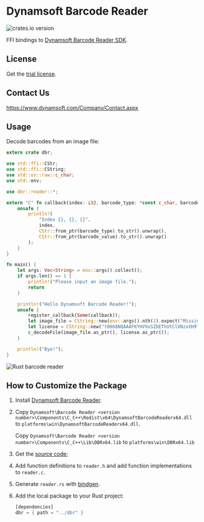 # Dynamsoft Barcode Reader


![crates.io version](https://img.shields.io/badge/crates.io-v0.1.0-orange.svg?longCache=true)

FFI bindings to [Dynamsoft Barcode Reader SDK](https://www.dynamsoft.com/Products/Dynamic-Barcode-Reader.aspx). 

## License
Get the [trial license](https://www.dynamsoft.com/CustomerPortal/Portal/Triallicense.aspx).

## Contact Us
https://www.dynamsoft.com/Company/Contact.aspx

## Usage

Decode barcodes from an image file:

```rust
extern crate dbr;

use std::ffi::CStr;
use std::ffi::CString;
use std::os::raw::c_char;
use std::env;

use dbr::reader::*;

extern "C" fn callback(index: i32, barcode_type: *const c_char, barcode_value: *const c_char) {
    unsafe {
        println!(
            "Index {}, {}, {}",
            index,
            CStr::from_ptr(barcode_type).to_str().unwrap(),
            CStr::from_ptr(barcode_value).to_str().unwrap()
        );
    }
}

fn main() {
    let args: Vec<String> = env::args().collect();
    if args.len() == 1 {
        println!("Please input an image file.");
        return
    }

    println!("Hello Dynamsoft Barcode Reader!");
    unsafe {
        register_callback(Some(callback));
        let image_file = CString::new(env::args().nth(1).expect("Missing argument")).unwrap();
        let license = CString::new("t0068NQAAAFKYHV9xSZDEThUtClXNzxXH9TLSj/vYcY8mSKa0RxaGw3qNynyAMJ9Ib8UPxzFsbAMIugqPO313BvfiOdmZFTY=").unwrap();
        c_decodeFile(image_file.as_ptr(), license.as_ptr());
    }

    println!("Bye!");
}
```

![Rust barcode reader](https://www.codepool.biz/wp-content/uploads/2018/10/rust-barcode.PNG)

## How to Customize the Package

1. Install [Dynamsoft Barcode Reader](https://www.dynamsoft.com/Downloads/Dynamic-Barcode-Reader-Download.aspx).
2. Copy `Dynamsoft\Barcode Reader <version number>\Components\C_C++\Redist\x64\DynamsoftBarcodeReaderx64.dll` to `platforms\win\DynamsoftBarcodeReaderx64.dll`. 
    
    Copy `Dynamsoft\Barcode Reader <version number>\Components\C_C++\Lib\DBRx64.lib` to `platforms\win\DBRx64.lib`

3. Get the [source code](https://github.com/dynamsoft-dbr/rust);
4. Add function definitions to `reader.h` and add function implementations to `reader.c`.
5. Generate `reader.rs` with [bindgen](https://github.com/rust-lang-nursery/rust-bindgen).
6. Add the local package to your Rust project:

    ```rust
    [dependencies]
    dbr = { path = "../dbr" }
    ```



